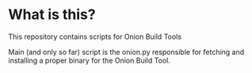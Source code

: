# What is this?
This repository contains scripts for Onion Build Tools

Main (and only so far) script is the onion.py responsible for fetching and installing 
a proper binary for the Onion Build Tool.
